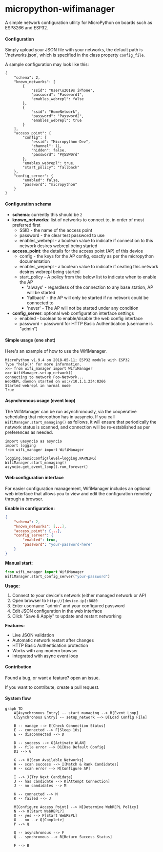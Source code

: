 # micropython-wifimanager
A simple network configuration utility for MicroPython on boards such as ESP8266 and ESP32.

#### Configuration

Simply upload your JSON file with your networks, the default path is '/networks.json', which is specified in the class property `config_file`.

A sample configuration may look like this:

	{
		"schema": 2,
		"known_networks": [
			{
				"ssid": "User\u2019s iPhone",
				"password": "Password1",
				"enables_webrepl": false
			},
			{
				"ssid": "HomeNetwork",
				"password": "Password2",
				"enables_webrepl": true
			}
		],
		"access_point": {
			"config": {
				"essid": "Micropython-Dev",
				"channel": 11,
				"hidden": false,
				"password": "P@55W0rd"
			},
			"enables_webrepl": true,
			"start_policy": "fallback"
		},
		"config_server": {
			"enabled": false,
			"password": "micropython"
		}
	}

#### Configuration schema

* **schema**: currently this should be `2`
* **known_networks**: list of networks to connect to, in order of most preferred first
	* SSID - the name of the access point
	* password - the clear test password to use
	* enables_webrepl - a boolean value to indicate if connection to this network desires webrepl being started
* **access_point**: the details for the access point (AP) of this device
	* config - the keys for the AP config, exactly as per the micropython documentation
	* enables_weprepl - a boolean value to indicate if ceating this network desires webrepl being started
	* start_policy - A policy from the below list to indicate when to enable the AP
		* 'always' - regardless of the connection to any base station, AP will be started
		* 'fallback' - the AP will only be started if no network could be connected to
		* 'never' - The AP will not be started under any condition
* **config_server**: optional web configuration interface settings
	* enabled - boolean to enable/disable the web config interface
	* password - password for HTTP Basic Authentication (username is "admin")

#### Simple usage (one shot)

Here's an example of how to use the WifiManager.

	MicroPython v1.9.4 on 2018-05-11; ESP32 module with ESP32
	Type "help()" for more information.
	>>> from wifi_manager import WifiManager
	>>> WifiManager.setup_network()
	connecting to network Foo-Network...
	WebREPL daemon started on ws://10.1.1.234:8266
	Started webrepl in normal mode
	True


#### Asynchronous usage (event loop)

The WifiManager can be run asynchronously, via the cooperative scheduling that micropthon has in uasyncio. If you call `WifiManager.start_managing()` as follows, it will ensure that periodically the network status is scanned, and connection will be re-established as per preferences as needed.

	import uasyncio as asyncio
	import logging
	from wifi_manager import WifiManager

	logging.basicConfig(level=logging.WARNING)
	WifiManager.start_managing()
	asyncio.get_event_loop().run_forever()

#### Web configuration interface

For easier configuration management, WifiManager includes an optional web interface that allows you to view and edit the configuration remotely through a browser.

**Enable in configuration:**
```json
{
	"schema": 2,
	"known_networks": [...],
	"access_point": {...},
	"config_server": {
		"enabled": true,
		"password": "your-password-here"
	}
}
```

**Manual start:**
```python
from wifi_manager import WifiManager
WifiManager.start_config_server("your-password")
```

**Usage:**
1. Connect to your device's network (either managed network or AP)
2. Open browser to `http://[device-ip]:8080`
3. Enter username "admin" and your configured password
4. Edit JSON configuration in the web interface
5. Click "Save & Apply" to update and restart networking

**Features:**
- Live JSON validation
- Automatic network restart after changes
- HTTP Basic Authentication protection
- Works with any modern browser
- Integrated with async event loop


#### Contribution

Found a bug, or want a feature? open an issue.

If you want to contribute, create a pull request.

#### System flow

```mermaid
graph TD
    A[Asynchronous Entry] -- start_managing --> B[Event Loop]
    C[Synchronous Entry] -- setup_network --> D[Load Config File]
    
    B -- manage --> E[Check Connection Status]
    E -- connected --> F[Sleep 10s]
    E -- disconnected --> D
    
    D -- success --> G[Activate WLAN]
    D -- file error --> D1[Use Default Config]
    D1 --> G
    
    G --> H[Scan Available Networks]
    H -- scan success --> I[Match & Rank Candidates]
    H -- scan error --> M[Configure AP]
    
    I --> J[Try Next Candidate]
    J -- has candidate --> K[Attempt Connection]
    J -- no candidates --> M
    
    K -- connected --> M
    K -- failed --> J
    
    M[Configure Access Point] --> N[Determine WebREPL Policy]
    N --> O[Start WebREPL?]
    O -- yes --> P[Start WebREPL]
    O -- no --> Q[Complete]
    P --> Q
    
    Q -- asynchronous --> F
    Q -- synchronous --> R[Return Success Status]
    
    F --> B
```
